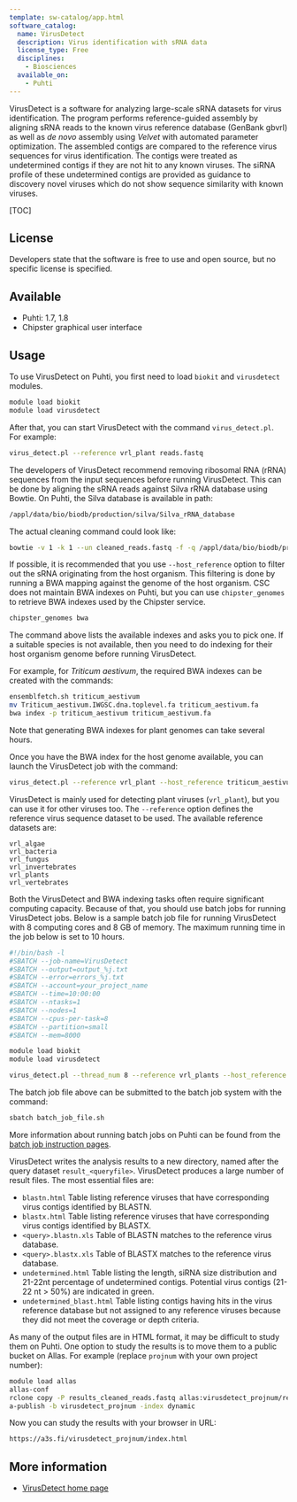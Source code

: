 ```yaml
---
template: sw-catalog/app.html
software_catalog:
  name: VirusDetect
  description: Virus identification with sRNA data
  license_type: Free
  disciplines:
    - Biosciences
  available_on:
    - Puhti
---
```


VirusDetect is a software for analyzing large-scale sRNA datasets for
virus identification. The program performs reference-guided assembly by
aligning sRNA reads to the known virus reference database (GenBank
gbvrl) as well as *de novo* assembly using _Velvet_ with automated
parameter optimization. The assembled contigs are compared to the
reference virus sequences for virus identification. The contigs were
treated as undetermined contigs if they are not hit to any known
viruses. The siRNA profile of these undetermined contigs are provided as
guidance to discovery novel viruses which do not show sequence
similarity with known viruses.

[TOC]

## License

Developers state that the software is free to use and open source, but no specific
license is specified.

## Available

* Puhti: 1.7, 1.8
* Chipster graphical user interface

## Usage

To use VirusDetect on Puhti, you first need to load `biokit` and `virusdetect` modules.

```bash
module load biokit
module load virusdetect
```

After that, you can start VirusDetect with the command `virus_detect.pl`.
For example:

```bash
virus_detect.pl --reference vrl_plant reads.fastq
```

The developers of VirusDetect recommend removing ribosomal RNA (rRNA)
sequences from the input sequences before running VirusDetect. This can
be done by aligning the sRNA reads against Silva rRNA database using
Bowtie. On Puhti, the Silva database is available in path:

```bash
/appl/data/bio/biodb/production/silva/Silva_rRNA_database
```

The actual cleaning command could look like:

```bash
bowtie -v 1 -k 1 --un cleaned_reads.fastq -f -q /appl/data/bio/biodb/production/silva/Silva_rRNA_database reads.fastq sRNA_rRNA_match
```

If possible, it is recommended that you use `--host_reference` option
to filter out the sRNA originating from the host organism. This
filtering is done by running a BWA mapping against the genome of the
host organism. CSC does not maintain BWA indexes on Puhti,
but you can use `chipster_genomes` to retrieve BWA indexes used by the 
Chipster service.

```bash
chipster_genomes bwa
```

The command above lists the available indexes and asks you to pick one.
If a suitable species is not available, then you need to do indexing for their host
organism genome before running VirusDetect.

For example, for _Triticum aestivum_, the required BWA indexes can be
created with the commands:

```bash
ensemblfetch.sh triticum_aestivum
mv Triticum_aestivum.IWGSC.dna.toplevel.fa triticum_aestivum.fa
bwa index -p triticum_aestivum triticum_aestivum.fa
```

Note that generating BWA indexes for plant genomes can take several hours.

Once you have the BWA index for the host genome available, you can launch the VirusDetect job with the command:

```bash
virus_detect.pl --reference vrl_plant --host_reference triticum_aestivum.fa cleaned_reads.fastq
```

VirusDetect is mainly used for detecting plant viruses (`vrl_plant`), but you can use it for other viruses too. The `--reference` option defines the
reference virus sequence dataset to be used. The available reference datasets are:

```text
vrl_algae
vrl_bacteria
vrl_fungus
vrl_invertebrates
vrl_plants
vrl_vertebrates
```

Both the VirusDetect and BWA indexing tasks often require significant
computing capacity. Because of that, you should use batch jobs for 
running VirusDetect jobs. Below is a
sample batch job file for running VirusDetect with 8 computing cores
and 8 GB of memory. The maximum running time in the job below is set to
10 hours.
 
```bash
#!/bin/bash -l
#SBATCH --job-name=VirusDetect
#SBATCH --output=output_%j.txt
#SBATCH --error=errors_%j.txt
#SBATCH --account=your_project_name
#SBATCH --time=10:00:00
#SBATCH --ntasks=1
#SBATCH --nodes=1
#SBATCH --cpus-per-task=8
#SBATCH --partition=small
#SBATCH --mem=8000

module load biokit
module load virusdetect

virus_detect.pl --thread_num 8 --reference vrl_plants --host_reference triticum_aestivum.fa reads_123.fastq
```

The batch job file above can be submitted to the batch job system with the
command:

```bash
sbatch batch_job_file.sh
```

More information about running batch jobs on Puhti can be found from the
[batch job instruction pages](../computing/running/getting-started.md).

VirusDetect writes the analysis results to a new directory, named after the query dataset `result_<queryfile>`. VirusDetect produces a large number of result files. The most essential files are:

* `blastn.html` Table listing reference viruses that have corresponding virus contigs identified by BLASTN.
* `blastx.html` Table listing reference viruses that have corresponding virus contigs identified by BLASTX. 
* `<query>.blastn.xls` Table of BLASTN matches to the reference virus database.
* `<query>.blastx.xls` Table of BLASTX matches to the reference virus database.
* `undetermined.html` Table listing the length, siRNA size distribution and 21-22nt percentage of undetermined contigs. Potential virus contigs (21-22 nt > 50%) are indicated in green.
* `undetermined_blast.html` Table listing contigs having hits in the virus reference database but not assigned to any reference viruses because they did not meet the coverage or depth criteria.

As many of the output files are in HTML format, it may be difficult to study them on Puhti.
One option to study the results is to move them to a public bucket on Allas. For example
(replace `projnum` with your own project number):

```bash
module load allas
allas-conf
rclone copy -P results_cleaned_reads.fastq allas:virusdetect_projnum/results_cleaned_reads.fastq/
a-publish -b virusdetect_projnum -index dynamic
```

Now you can study the results with your browser in URL:

```bash
https://a3s.fi/virusdetect_projnum/index.html
```

## More information

* [VirusDetect home page](http://virusdetect.feilab.net/cgi-bin/virusdetect/index.cgi)
